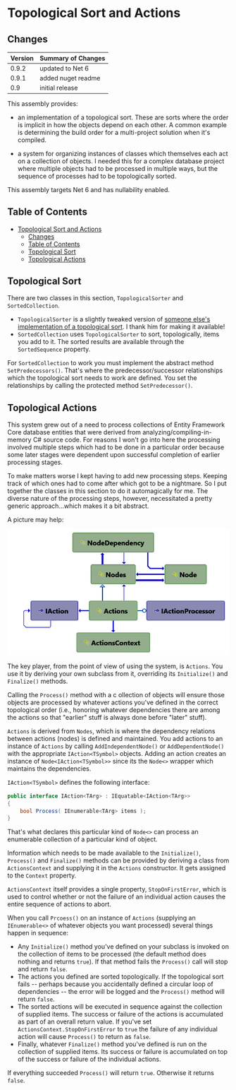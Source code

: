 # Topological Sort and Actions

## Changes

|Version|Summary of Changes|
|-------|------------------|
|0.9.2|updated to Net 6|
|0.9.1|added nuget readme|
|0.9|initial release|

This assembly provides:

- an implementation of a topological sort. These are sorts where the order is implicit in how the objects depend on each other. A common example is determining the build order for a multi-project solution when it's compiled.

- a system for organizing instances of classes which themselves each act on a collection of objects. I needed this for a complex database project where multiple objects had to be processed in multiple ways, but the sequence of processes had to be topologically sorted.

This assembly targets Net 6 and has nullability enabled.

## Table of Contents

- [Topological Sort and Actions](#topological-sort-and-actions)
  - [Changes](#changes)
  - [Table of Contents](#table-of-contents)
  - [Topological Sort](#topological-sort)
  - [Topological Actions](#topological-actions)

## Topological Sort

There are two classes in this section, `TopologicalSorter` and `SortedCollection`.

- `TopologicalSorter` is a slightly tweaked version of [someone else's implementation of a topological sort](https://gist.github.com/Sup3rc4l1fr4g1l1571c3xp14l1d0c10u5/3341dba6a53d7171fe3397d13d00ee3f). I thank him for making it available!
- `SortedCollection` uses `TopologicalSorter` to sort, topologically, items you add to it. The sorted results are available through the `SortedSequence` property.

For `SortedCollection` to work you must implement the abstract method `SetPredecessors()`. That's where the predecessor/successor relationships which the topological sort needs to work are defined. You set the relationships by calling the protected method `SetPredecessor()`.

## Topological Actions

This system grew out of a need to process collections of Entity Framework Core database entities that were derived from analyzing/compiling-in-memory C# source code. For reasons I won't go into here the processing involved multiple steps which had to be done in a particular order because some later stages were dependent upon successful completion of earlier processing stages.

To make matters worse I kept having to add new processing steps. Keeping track of which ones had to come after which got to be a nightmare. So I put together the classes in this section to do it automagically for me. The diverse nature of the processing steps, however, necessitated a pretty generic approach...which makes it a bit abstract.

A picture may help:

![topological actions](assets/topo-actions.png)

The key player, from the point of view of using the system, is `Actions`. You use it by deriving your own subclass from it, overriding its `Initialize()` and `Finalize()` methods.

Calling the `Process()` method with a c ollection of objects will ensure those objects are processed by whatever actions you've defined in the correct topological order (i.e., honoring whatever dependencies there are among the
actions so that "earlier" stuff is always done before "later" stuff).

`Actions` is derived from `Nodes`, which is where the dependency relations between actions (nodes) is defined and maintained. You add actions to an instance of `Actions` by calling `AddIndependentNode()` or `AddDependentNode()` with the appropriate `IAction<TSymbol>` objects. Adding an action creates an instance of `Node<IAction<TSymbol>>` since its the `Node<>` wrapper which maintains the dependencies.

`IAction<TSymbol>` defines the following interface:

```csharp
public interface IAction<TArg> : IEquatable<IAction<TArg>>
{
    bool Process( IEnumerable<TArg> items );
}
```

That's what declares this particular kind of `Node<>` can process an enumerable collection of a particular kind of object.

Information which needs to be made available to the `Initialize()`, `Process()` and `Finalize()` methods can be provided by deriving a class from `ActionsContext` and supplying it in the `Actions` constructor. It gets assigned to the `Context` property.

`ActionsContext` itself provides a single property, `StopOnFirstError`, which is used to control whether or not the failure of an individual action causes the entire sequence of actions to abort.

When you call `Prcoess()` on an instance of `Actions` (supplying an `IEnumerable<>` of whatever objects you want processed) several things happen in sequence:

- Any `Initialize()` method you've defined on your subclass is invoked on the collection of items to be processed (the default method does nothing and returns `true`). If that method fails the `Process()` call will stop and return `false`.
- The actions you defined are sorted topologically. If the topological sort fails -- perhaps because you accidentally defined a circular loop of dependencies -- the error will be logged and the `Process()` method will return `false`.
- The sorted actions will be executed in sequence against the collection of supplied items. The success or failure of the actions is accumulated as part of an overall return value. If you've set `ActionsContext.StopOnFirstError`
to `true` the failure of any individual action will cause `Process()` to return as `false`.
- Finally, whatever `Finalize()` method you've defined is run on the collection of supplied items. Its success or failure is accumulated on top of the success or failure of the individual actions.

If everything succeeded `Process()` will return `true`. Otherwise it returns `false`.
